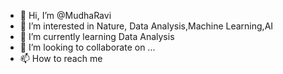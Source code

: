 - 👋 Hi, I’m @MudhaRavi
- 👀 I’m interested in Nature, Data Analysis,Machine Learning,AI
- 🌱 I’m currently learning Data Analysis
- 💞️ I’m looking to collaborate on ...
- 📫 How to reach me 

<!---
MudhaRavi/MudhaRavi is a ✨ special ✨ repository because its `README.md` (this file) appears on your GitHub profile.
You can click the Preview link to take a look at your changes.
--->
